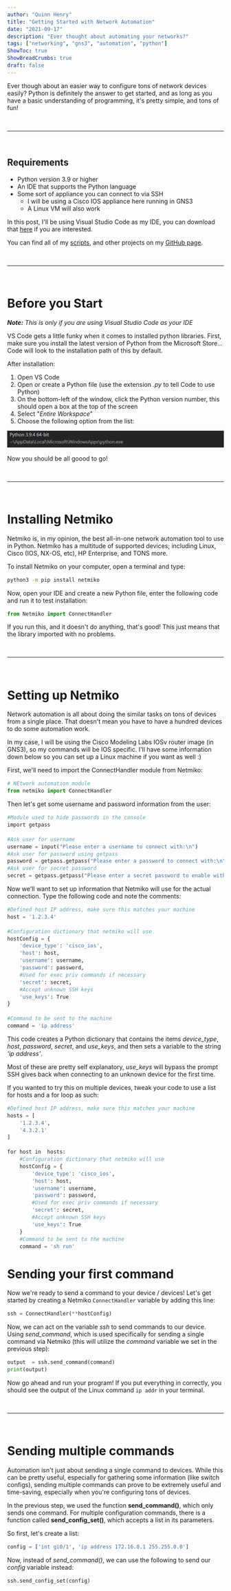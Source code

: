 ```yaml
---
author: "Quinn Henry"
title: "Getting Started with Network Automation"
date: "2021-09-17"
description: "Ever thought about automating your networks?"
tags: ["networking", "gns3", "automation", "python"]
ShowToc: true
ShowBreadCrumbs: true
draft: false
---
```


Ever though about an easier way to configure tons of network devices easily? Python is definitely the answer to get started, and as long as you have a basic understanding of programming, it's pretty simple, and tons of fun!

<br>

------

<br>

## Requirements

 - Python version 3.9 or higher
 - An IDE that supports the Python language
 - Some sort of appliance you can connect to via SSH
   - I will be using a Cisco IOS appliance here running in GNS3
   - A Linux VM will also work

In this post, I'll be using Visual Studio Code as my IDE, you can download that [here](https://code.visualstudio.com/download) if you are interested.

You can find all of my [scripts](https://github.com/TheQuib/python-network-automation), and other projects on my [GitHub page](https://github.com/TheQuib).

<br>

------

<br>

# Before you Start

***Note:*** *This is only if you are using Visual Studio Code as your IDE*

VS Code gets a little funky when it comes to installed python libraries. First, make sure you install the latest version of Python from the Microsoft Store... Code will look to the installation path of this by default.

After installation:
1. Open VS Code
2. Open or create a Python file (use the extension *.py* to tell Code to use Python)
3. On the bottom-left of the window, click the Python version number, this should open a box at the top of the screen
4. Select "*Entire Workspace*"
5. Choose the following option from the list:

![Select Python Interpreter](/images/posts/gettingstartedwithnetworkautomation/selectInterpreter.png)

Now you should be all goood to go!

<br>

------

<br>

# Installing Netmiko

Netmiko is, in my opinion, the best all-in-one network automation tool to use in Python. Netmiko has a multitude of supported devices; including Linux, Cisco (IOS, NX-OS, etc), HP Enterprise, and TONS more.

To install Netmiko on your computer, open a terminal and type:

```bash
python3 -m pip install netmiko
```

Now, open your IDE and create a new Python file, enter the following code and run it to test installation:

```py
from Netmiko import ConnectHandler
```

If you run this, and it doesn't do anything, that's good! This just means that the library imported with no problems.

<br>

------

<br>

# Setting up Netmiko

Network automation is all about doing the similar tasks on tons of devices from a single place. That doesn't mean you have to have a hundred devices to do some automation work.

In my case, I will be using the Cisco Modeling Labs IOSv router image (in GNS3), so my commands will be IOS specific. I'll have some information down below so you can set up a Linux machine if you want as well :)

First, we'll need to import the ConnectHandler module from Netmiko:

```py
# NEtwork automation module
from netmiko import ConnectHandler
```

Then let's get some username and password information from the user:

```py
#Module used to hide passwords in the console
import getpass

#Ask user for username
username = input("Please enter a username to connect with:\n")
#Ask user for password using getpass
password = getpass.getpass("Please enter a password to connect with:\n")
#Ask user for secret password
secret = getpass.getpass("Please enter a secret password to enable with:\n")
```

Now we'll want to set up information that Netmiko will use for the actual connection. Type the following code and note the comments:

```py
#Defined host IP address, make sure this matches your machine
host = '1.2.3.4'

#Configuration dictionary that netmiko will use
hostConfig = {
    'device_type': 'cisco_ios',
    'host': host,
    'username': username,
    'password': password,
    #Used for exec priv commands if necessary
    'secret': secret,
    #Accept unknown SSH keys
    'use_keys': True
}

#Command to be sent to the machine
command = 'ip address'
```

This code creates a Python dictionary that contains the items *device_type*, *host*, *password*, *secret*, and *use_keys*, and then sets a variable to the string *'ip address'*.

Most of these are pretty self explanatory, *use_keys* will bypass the prompt SSH gives back when connecting to an unknown device for the first time.

If you wanted to try this on multiple devices, tweak your code to use a list for hosts and a for loop as such:

```py
#Defined host IP address, make sure this matches your machine
hosts = [
    '1.2.3.4',
    '4.3.2.1'
]

for host in  hosts:
    #Configuration dictionary that netmiko will use
    hostConfig = {
        'device_type': 'cisco_ios',
        'host': host,
        'username': username,
        'password': password,
        #Used for exec priv commands if necessary
        'secret': secret,
        #Accept unknown SSH keys
        'use_keys': True
    }
    #Command to be sent to the machine
    command = 'sh run'
```

# Sending your first command

Now we're ready to send a command to your device / devices! Let's get started by creating a Netmiko `ConnectHandler` variable by adding this line:

```py
ssh = ConnectHandler(**hostConfig)
```

Now, we can act on the variable *ssh* to send commands to our device. Using *send_command*, which is used specifically for sending a single command via Netmiko (this will utilize the *command* variable we set in the previous step):

```py
output  = ssh.send_command(command)
print(output)
```

Now go ahead and run your program! If you put everything in correctly, you should see the output of the Linux command `ip addr` in your terminal.

<br>

------

<br>

# Sending multiple commands

Automation isn't just about sending a single command to devices. While this can be pretty useful, especially for gathering some information (like switch configs), sending multiple commands can prove to be extremely useful and time-saving, especially when you're configuring tons of devices.

In the previous step, we used the function **send_command()**, which only sends one command. For multiple configuration commands, there is a function called **send_config_set()**, which accepts a list in its parameters.

So first, let's create a list:

```py
config = ['int gi0/1', 'ip address 172.16.0.1 255.255.0.0']
```

Now, instead of *send_command()*, we can use the following to send our *config* variable instead:

```py
ssh.send_config_set(config)
```
